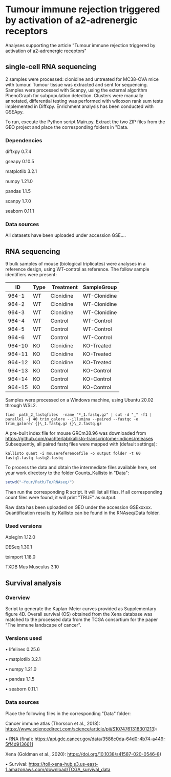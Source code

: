 # Tumour immune rejection triggered by activation of a2-adrenergic receptors
Analyses supporting the article "Tumour immune rejection triggered by activation of a2-adrenergic receptors"


## single-cell RNA sequencing
2 samples were processed: clonidine and untreated for MC38-OVA mice with tumour. Tumour tissue was extracted and sent for sequencing. Samples were processed with Scanpy, using the external algorithm PhenoGraph for subpopulation detection. Clusters were manually annotated, differential testing was performed with wilcoxon rank sum tests implemented in Diffxpy. Enrichment analysis has been conducted with GSEApy.

To run, execute the Python script Main.py. Extract the two ZIP files from the GEO project and place the corresponding folders in "Data.

### Dependencies
diffxpy 0.7.4

gseapy 0.10.5

matplotlib 3.2.1

numpy 1.21.0

pandas 1.1.5

scanpy 1.7.0

seaborn 0.11.1


### Data sources
All datasets have been uploaded under accession GSE....




## RNA sequencing
9 bulk samples of mouse (biological triplicates) were analyses in a reference design, using WT-control as reference.
The follow sample identifiers were present:


 ID | Type | Treatment | SampleGroup
--- | --- | --- | ---
964-1	| WT	| Clonidine	| WT-Clonidine
964-2	| WT	| Clonidine	| WT-Clonidine
964-3	| WT	| Clonidine	| WT-Clonidine
964-4	| WT	| Control	| 	WT-Control
964-5	| WT	| Control	| WT-Control
964-6	| WT	| Control	| WT-Control
964-10	| KO	| Clonidine	| KO-Treated
964-11	| KO	| Clonidine	| KO-Treated
964-12	| KO	| Clonidine	| KO-Treated
964-13	| KO	| Control	| KO-Control
964-14	| KO	| Control	| KO-Control
964-15	| KO	| Control	| KO-Control

Samples were processed on a Windows machine, using Ubuntu 20.02 through WSL2.

```Running trim_galore
find  path_2_fastqfiles  -name "*_1.fastq.gz" | cut -d "_" -f1 | parallel -j 40 trim_galore --illumina --paired --fastqc -o trim_galore/ {}\_1.fastq.gz {}\_2.fastq.gz
```

A pre-built index file for mouse GRCm38.96 was downloaded from https://github.com/pachterlab/kallisto-transcriptome-indices/releases
Subsequently, all paired fastq files were mapped with (default settings):

```Running Kallisto
kallisto quant -i mousereferencefile -o output folder -t 60 fastq1.fastq fastq2.fastq
```

To process the data and obtain the intermediate files available here, set your work directory to the folder Counts_Kallisto in "Data":
```R set work directory
setwd("~Your/Path/To/RNAseq/")
```
Then run the corresponding R script. It will list all files. If all corresponding count files were found, it will print "TRUE" as output.

Raw data has been uploaded on GEO under the accession GSExxxxx. Quantification results by Kallisto can be found in the RNAseq/Data folder.


### Used versions

Apleglm 1.12.0

DESeq 1.30.1

tximport 1.18.0

TXDB Mus Musculus 3.10



## Survival analysis
### Overview
Script to generate the Kaplan-Meier curves provided as Supplementary figure 4D.
Overall survival (OS) obtained from the Xena database was matched to the processed data from the TCGA consortium for the paper "The immune landscape of cancer".

### Versions used

• lifelines 0.25.6

• matplotlib 3.2.1

• numpy 1.21.0

• pandas 1.1.5

• seaborn 0.11.1 



### Data sources
Place the following files in the corresponding "Data" folder:

Cancer immune atlas (Thorsson et al., 2018): https://www.sciencedirect.com/science/article/pii/S1074761318301213):

• RNA (final): https://api.gdc.cancer.gov/data/3586c0da-64d0-4b74-a449-5ff4d9136611

Xena (Goldman et al., 2020): https://doi.org/10.1038/s41587-020-0546-8)

• Survival: https://toil-xena-hub.s3.us-east-1.amazonaws.com/download/TCGA_survival_data

